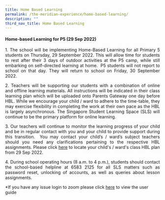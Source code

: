 ```yaml
---
title: Home Based Learning
permalink: /the-meridian-experience/home-based-learning/
description: ""
third_nav_title: Home Based Learning
---
```

#### Home-based Learning for P5 (29 Sep 2022)

<p align = "justify">1. The school will be implementing Home-Based Learning for all Primary 5 students on Thursday, 29 September 2022. This will allow time for students to rest after their 3 days of outdoor activities at the P5 camp, while still embarking on self-directed learning at home.  P5 students will not report to school on that day. They will return to school on Friday, 30 September 2022.</p>

<p align = "justify">2. Teachers will be supporting our students with a combination of online and offline learning materials. All instructions will be indicated in their class learning plan which will be uploaded onto Parents Gateway one day before HBL. While we encourage your child / ward to adhere to the time-table, they may exercise flexibility in completing the work at their own pace as the HBL is largely asynchronous. The Singapore Student Learning Space (SLS) will continue to be the primary platform for online learning.</p>

<p align = "justify">3. Our teachers will continue to monitor the learning progress of your child and be in regular contact with you and your child to provide support during this transition.  You may contact your child’s / ward’s subject teachers should you need any clarifications pertaining to the respective HBL assignments. Please click <a href = ""> here</a> to locate your child's / ward's class HBL plan from 29 Sep 2022.</p>

<p align = "justify">4.  During school operating hours (8 a.m. to 4 p.m.), students should contact the school-based helpline at 6583 2125 for all SLS matters such as password reset, unlocking of accounts, as well as queries about lesson assignments.</p>

*If you have any issue login to zoom please click <a href = "/files/The%20Meridian%20Experience/SLS/Zoom%20User%20Guide%20for%20Students.pdf">here</a> to view the user guide